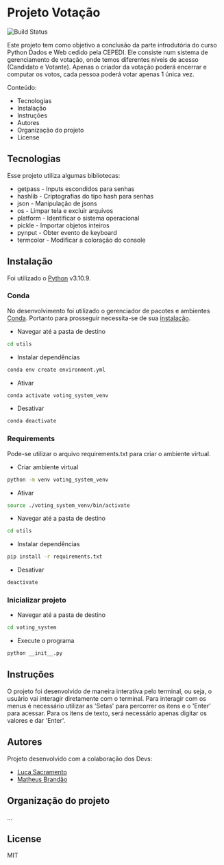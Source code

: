 # Projeto Votação
![Build Status](https://travis-ci.org/joemccann/dillinger.svg?branch=master)

Este projeto tem como objetivo a conclusão da parte introdutória do curso Python Dados e Web cedido pela CEPEDI.
Ele consiste num sistema de gerenciamento de votação, onde temos diferentes níveis de acesso (Candidato e Votante). Apenas o criador da votação poderá encerrar e computar os votos, cada pessoa poderá votar apenas 1 única vez.

Conteúdo:
- Tecnologias
- Instalação
- Instruções
- Autores
- Organização do projeto
- License

## Tecnologias
Esse projeto utiliza algumas bibliotecas:

- getpass - Inputs escondidos para senhas
- hashlib - Criptografias do tipo hash para senhas
- json - Manipulação de jsons
- os - Limpar tela e excluir arquivos
- platform - Identificar o sistema operacional
- pickle - Importar objetos inteiros
- pynput - Obter evento de keyboard
- termcolor - Modificar a coloração do console

## Instalação
Foi utilizado o [Python](https://www.python.org/) v3.10.9.

### Conda
No desenvolvimento foi utilizado o gerenciador de pacotes e ambientes [Conda](https://conda.io/). Portanto para prosseguir necessita-se de sua [instalação](https://conda.io/projects/conda/en/latest/user-guide/install/index.html).

- Navegar até a pasta de destino
```sh
cd utils
```

- Instalar dependências
```sh
conda env create environment.yml
```

- Ativar
```sh
conda activate voting_system_venv
```

- Desativar
```sh
conda deactivate
```

### Requirements
Pode-se utilizar o arquivo requirements.txt para criar o ambiente virtual.

- Criar ambiente virtual
```sh
python -m venv voting_system_venv
```

- Ativar
```sh
source ./voting_system_venv/bin/activate
```

- Navegar até a pasta de destino
```sh
cd utils
```

- Instalar dependências
```sh
pip install -r requirements.txt
```

- Desativar
```sh
deactivate
```

### Inicializar projeto
- Navegar até a pasta de destino
```sh
cd voting_system
```

- Execute o programa
```sh
python __init__.py
```

## Instruções
O projeto foi desenvolvido de maneira interativa pelo terminal, ou seja, o usuário vai interagir diretamente com o terminal.
Para interagir com os menus é necessário utilizar as 'Setas' para percorrer os itens e o 'Enter' para acessar.
Para os itens de texto, será necessário apenas digitar os valores e dar 'Enter'.

## Autores
Projeto desenvolvido com a colaboração dos Devs:

- [Luca Sacramento](https://github.com/lucasao98/)
- [Matheus Brandão](https://github.com/MatBrands)

## Organização do projeto
...

## License
MIT